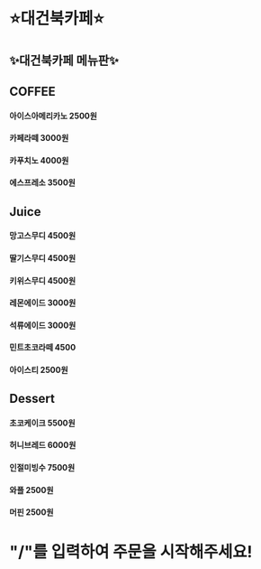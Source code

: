 # ⭐대건북카페⭐

## ✨대건북카페 메뉴판✨
## COFFEE
#### 아이스아메리카노 2500원
#### 카페라떼 3000원
#### 카푸치노 4000원
#### 에스프레소 3500원
## Juice
#### 망고스무디 4500원
#### 딸기스무디 4500원 
#### 키위스무디 4500원
#### 레몬에이드 3000원
#### 석류에이드 3000원
#### 민트초코라떼 4500
#### 아이스티 2500원
## Dessert
#### 초코케이크 5500원
#### 허니브레드 6000원
#### 인절미빙수 7500원
#### 와플 2500원
#### 머핀 2500원

# "/"를 입력하여 주문을 시작해주세요!





